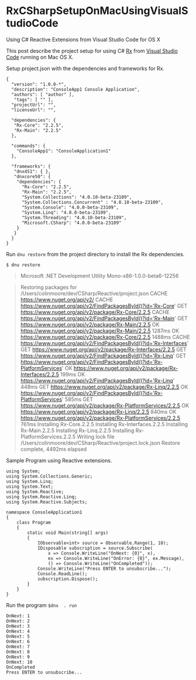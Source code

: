# RxCSharpSetupOnMacUsingVisualStudioCode
Using  C# Reactive Extensions from Visual Studio Code for OS X


This post describe the project setup for using C# [Rx](https://msdn.microsoft.com/en-gb/data/gg577609.aspx) from [Visual Studio Code](https://code.visualstudio.com/) running on Mac OS X.

Setup project.json with the dependencies and frameworks for Rx.

    {
      "version": "1.0.0-*",
      "description": "ConsoleApp1 Console Application",
      "authors": [ "author" ],
       "tags": [ "" ],
      "projectUrl": "",
      "licenseUrl": "",

      "dependencies": {
       "Rx-Core": "2.2.5",
       "Rx-Main": "2.2.5"
      },

      "commands": {
        "ConsoleApp1": "ConsoleApplication1"
      },

      "frameworks": {
       "dnx451": { },
       "dnxcore50": {
        "dependencies": {
          "Rx-Core": "2.2.5",
          "Rx-Main": "2.2.5",
          "System.Collections": "4.0.10-beta-23109",
          "System.Collections.Concurrent" : "4.0.10-beta-23109",
          "System.Console": "4.0.0-beta-23109",
          "System.Linq": "4.0.0-beta-23109",
          "System.Threading": "4.0.10-beta-23109",
          "Microsoft.CSharp": "4.0.0-beta-23109"
        }
       }
      } 
    } 


Run `dnu restore` from the project directory to install the Rx dependencies.

`$ dnu restore`
>Microsoft .NET Development Utility Mono-x86-1.0.0-beta6-12256

>Restoring packages for /Users/colinmoore/dev/CSharp/Reactive/project.json
  CACHE https://www.nuget.org/api/v2/
  CACHE https://www.nuget.org/api/v2/FindPackagesById()?id='Rx-Core'
  GET https://www.nuget.org/api/v2/package/Rx-Core/2.2.5
  CACHE https://www.nuget.org/api/v2/FindPackagesById()?id='Rx-Main'
  GET https://www.nuget.org/api/v2/package/Rx-Main/2.2.5
  OK https://www.nuget.org/api/v2/package/Rx-Main/2.2.5 1287ms
  OK https://www.nuget.org/api/v2/package/Rx-Core/2.2.5 1488ms
  CACHE https://www.nuget.org/api/v2/FindPackagesById()?id='Rx-Interfaces'
  GET https://www.nuget.org/api/v2/package/Rx-Interfaces/2.2.5
  GET https://www.nuget.org/api/v2/FindPackagesById()?id='Rx-Linq'
  GET https://www.nuget.org/api/v2/FindPackagesById()?id='Rx-PlatformServices'
  OK https://www.nuget.org/api/v2/package/Rx-Interfaces/2.2.5 199ms
  OK https://www.nuget.org/api/v2/FindPackagesById()?id='Rx-Linq' 448ms
  GET https://www.nuget.org/api/v2/package/Rx-Linq/2.2.5
  OK https://www.nuget.org/api/v2/FindPackagesById()?id='Rx-PlatformServices' 585ms
  GET https://www.nuget.org/api/v2/package/Rx-PlatformServices/2.2.5
  OK https://www.nuget.org/api/v2/package/Rx-Linq/2.2.5 840ms
  OK https://www.nuget.org/api/v2/package/Rx-PlatformServices/2.2.5 761ms
Installing Rx-Core.2.2.5
Installing Rx-Interfaces.2.2.5
Installing Rx-Main.2.2.5
Installing Rx-Linq.2.2.5
Installing Rx-PlatformServices.2.2.5
Writing lock file /Users/colinmoore/dev/CSharp/Reactive/project.lock.json
Restore complete, 4492ms elapsed


Sample Program using Reactive extensions.

    using System;
    using System.Collections.Generic;
    using System.Linq;
    using System.Text;
    using System.Reactive;
    using System.Reactive.Linq;
    using System.Reactive.Subjects;

    namespace ConsoleApplication1
    {
        class Program
        {
            static void Main(string[] args)
            {
                IObservable<int> source = Observable.Range(1, 10);
                IDisposable subscription = source.Subscribe(
                    x => Console.WriteLine("OnNext: {0}", x),
                    ex => Console.WriteLine("OnError: {0}", ex.Message),
                    () => Console.WriteLine("OnCompleted"));
                Console.WriteLine("Press ENTER to unsubscribe...");
                Console.ReadLine();
                subscription.Dispose();
            }
        }
    }

Run the program `$dnx  . run`



    OnNext: 1
    OnNext: 2
    OnNext: 3
    OnNext: 4
    OnNext: 5
    OnNext: 6
    OnNext: 7
    OnNext: 8
    OnNext: 9
    OnNext: 10
    OnCompleted
    Press ENTER to unsubscribe...
